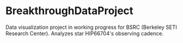 # BreakthroughDataProject
Data visualization project in working progress for BSRC (Berkeley SETI Research Center). Analyzes star HIP66704's observing cadence. 
